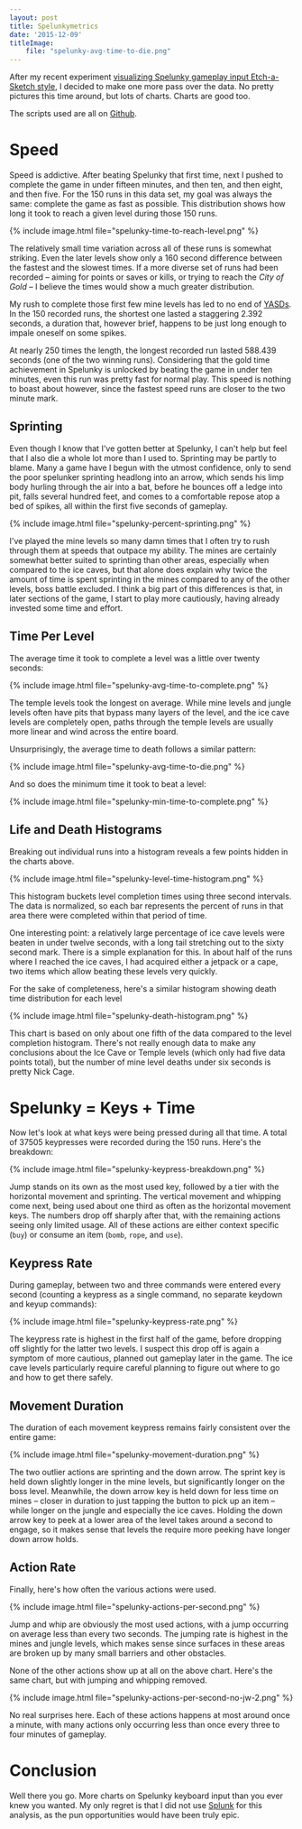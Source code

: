 ```yaml
---
layout: post
title: Spelunkymetrics
date: '2015-12-09'
titleImage:
    file: "spelunky-avg-time-to-die.png"
---
```


After my recent experiment [visualizing Spelunky gameplay input Etch-a-Sketch style][etch], I decided to make one more pass over the data. No pretty pictures this time around, but lots of charts. Charts are good too.

The scripts used are all on [Github][src].

# Speed
Speed is addictive. After beating Spelunky that first time, next I pushed to complete the game in under fifteen minutes, and then ten, and then eight, and then five. For the 150 runs in this data set, my goal was always the same: complete the game as fast as possible. This distribution shows how long it took to reach a given level during those 150 runs.

{% include image.html file="spelunky-time-to-reach-level.png" %}

The relatively small time variation across all of these runs is somewhat striking. Even the later levels show only a 160 second difference between the fastest and the slowest times. If a more diverse set of runs had been recorded – aiming for points or saves or kills, or trying to reach the *City of Gold* – I believe the times would show a much greater distribution.

My rush to complete those first few mine levels has led to no end of [YASDs](http://spelunky.wikia.com/wiki/YASD). In the 150 recorded runs, the shortest one lasted a staggering 2.392 seconds, a duration that, however brief, happens to be just long enough to impale oneself on some spikes. 

At nearly 250 times the length, the longest recorded run lasted 588.439 seconds (one of the two winning runs). Considering that the gold time achievement in Spelunky is unlocked by beating the game in under ten minutes, even this run was pretty fast for normal play. This speed is nothing to boast about however, since the fastest speed runs are closer to the two minute mark. 

## Sprinting
Even though I know that I've gotten better at Spelunky, I can't help but feel that I also die a whole lot more than I used to. Sprinting may be partly to blame. Many a game have I begun with the utmost confidence, only to send the poor spelunker sprinting headlong into an arrow, which sends his limp body hurling through the air into a bat, before he bounces off a ledge into pit, falls several hundred feet, and comes to a comfortable repose atop a bed of spikes, all within the first five seconds of gameplay. 

{% include image.html file="spelunky-percent-sprinting.png" %}

I've played the mine levels so many damn times that I often try to rush through them at speeds that outpace my ability. The mines are certainly somewhat better suited to sprinting than other areas, especially when compared to the ice caves, but that alone does explain why twice the amount of time is spent sprinting in the mines compared to any of the other levels, boss battle excluded. I think a big part of this differences is that, in later sections of the game, I start to play more cautiously, having already invested some time and effort. 

## Time Per Level
The average time it took to complete a level was a little over twenty seconds:

{% include image.html file="spelunky-avg-time-to-complete.png" %}

The temple levels took the longest on average. While mine levels and jungle levels often have pits that bypass many layers of the level, and the ice cave levels are completely open, paths through the temple levels are usually more linear and wind across the entire board.

Unsurprisingly, the average time to death follows a similar pattern:

{% include image.html file="spelunky-avg-time-to-die.png" %}

And so does the minimum time it took to beat a level:

{% include image.html file="spelunky-min-time-to-complete.png" %}

## Life and Death Histograms
Breaking out individual runs into a histogram reveals a few points hidden in the charts above.

{% include image.html file="spelunky-level-time-histogram.png" %}

This histogram buckets level completion times using three second intervals. The data is normalized, so each bar represents the percent of runs in that area there were completed within that period of time.

One interesting point: a relatively large percentage of ice cave levels were beaten in under twelve seconds, with a long tail stretching out to the sixty second mark. There is a simple explanation for this. In about half of the runs where I reached the ice caves, I had acquired either a jetpack or a cape, two items which allow beating these levels very quickly.

For the sake of completeness, here's a similar histogram showing death time distribution for each level

{% include image.html file="spelunky-death-histogram.png" %}

This chart is based on only about one fifth of the data compared to the level completion histogram. There's not really enough data to make any conclusions about the Ice Cave or Temple levels (which only had five data points total), but the number of mine level deaths under six seconds is pretty Nick Cage. 


# Spelunky = Keys + Time
Now let's look at what keys were being pressed during all that time. A total of 37505 keypresses were recorded during the 150 runs. Here's the breakdown:

{% include image.html file="spelunky-keypress-breakdown.png" %}

Jump stands on its own as the most used key, followed by a tier with the horizontal movement and sprinting. The vertical movement and whipping come next, being used about one third as often as the horizontal movement keys. The numbers drop off sharply after that, with the remaining actions seeing only limited usage. All of these actions are either context specific (`buy`) or consume an item (`bomb`, `rope`, and `use`).

## Keypress Rate
During gameplay, between two and three commands were entered every second (counting a keypress as a single command, no separate keydown and keyup commands):

{% include image.html file="spelunky-keypress-rate.png" %}

The keypress rate is highest in the first half of the game, before dropping off slightly for the latter two levels. I suspect this drop off is again a symptom of more cautious, planned out gameplay later in the game. The ice cave levels particularly require careful planning to figure out where to go and how to get there safely. 

## Movement Duration
The duration of each movement keypress remains fairly consistent over the entire game:

{% include image.html file="spelunky-movement-duration.png" %}

The two outlier actions are sprinting and the down arrow. The sprint key is held down slightly longer in the mine levels, but significantly longer on the boss level. Meanwhile, the down arrow key is held down for less time on mines – closer in duration to just tapping the button to pick up an item – while longer on the jungle and especially the ice caves. Holding the down arrow key to peek at a lower area of the level takes around a second to engage, so it makes sense that levels the require more peeking have longer down arrow holds.

## Action Rate
Finally, here's how often the various actions were used.

{% include image.html file="spelunky-actions-per-second.png" %}

Jump and whip are obviously the most used actions, with a jump occurring on average less than every two seconds. The jumping rate is highest in the mines and jungle levels, which makes sense since surfaces in these areas are broken up by many small barriers and other obstacles. 

None of the other actions show up at all on the above chart. Here's the same chart, but with jumping and whipping removed.

{% include image.html file="spelunky-actions-per-second-no-jw-2.png" %}

No real surprises here. Each of these actions happens at most around once a minute, with many actions only occurring less than once every three to four minutes of gameplay.


# Conclusion
Well there you go. More charts on Spelunky keyboard input than you ever knew you wanted. My only regret is that I did not use [Splunk](http://www.splunk.com) for this analysis, as the pun opportunities would have been truly epic.


[etch]: /sketchy-keylogger/

[spelunky]: http://www.spelunkyworld.com
[src]: https://github.com/mattbierner/sketchy-keylogger
